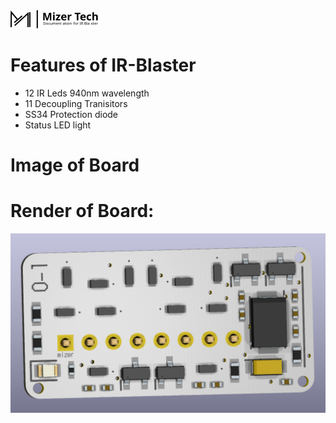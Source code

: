 <picture> 
<img
        alt="Mizer Tech logo and text: MizerTech"
        src="/.g/Banner.svg">
</picture>

# Features of IR-Blaster 
- 12 IR Leds 940nm wavelength <br>
- 11 Decoupling Tranisitors <br>
- SS34 Protection diode <br>
- Status LED light <br>

# Image of Board

# Render of Board:
![Front](./Media/Front.png)


